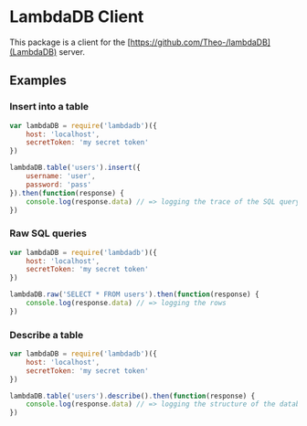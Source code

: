 # LambdaDB Client

This package is a client for the [https://github.com/Theo-/lambdaDB](LambdaDB) server.

## Examples

### Insert into a table

```js
var lambdaDB = require('lambdadb')({
    host: 'localhost',
    secretToken: 'my secret token'
})

lambdaDB.table('users').insert({
    username: 'user',
    password: 'pass'
}).then(function(response) {
    console.log(response.data) // => logging the trace of the SQL query 
})
```

### Raw SQL queries

```js
var lambdaDB = require('lambdadb')({
    host: 'localhost',
    secretToken: 'my secret token'
})

lambdaDB.raw('SELECT * FROM users').then(function(response) {
    console.log(response.data) // => logging the rows
})
```

### Describe a table

```js
var lambdaDB = require('lambdadb')({
    host: 'localhost',
    secretToken: 'my secret token'
})

lambdaDB.table('users').describe().then(function(response) {
    console.log(response.data) // => logging the structure of the database
})
```